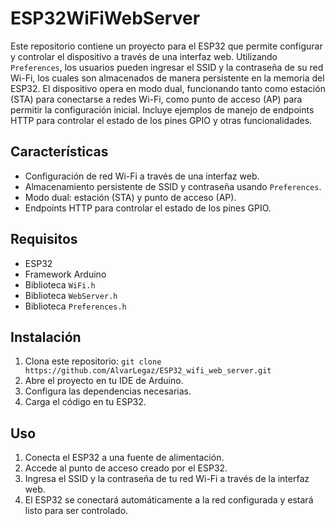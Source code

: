 # ESP32WiFiWebServer

Este repositorio contiene un proyecto para el ESP32 que permite configurar y controlar el dispositivo a través de una interfaz web. Utilizando `Preferences`, los usuarios pueden ingresar el SSID y la contraseña de su red Wi-Fi, los cuales son almacenados de manera persistente en la memoria del ESP32. El dispositivo opera en modo dual, funcionando tanto como estación (STA) para conectarse a redes Wi-Fi, como punto de acceso (AP) para permitir la configuración inicial. Incluye ejemplos de manejo de endpoints HTTP para controlar el estado de los pines GPIO y otras funcionalidades.

## Características

- Configuración de red Wi-Fi a través de una interfaz web.
- Almacenamiento persistente de SSID y contraseña usando `Preferences`.
- Modo dual: estación (STA) y punto de acceso (AP).
- Endpoints HTTP para controlar el estado de los pines GPIO.

## Requisitos

- ESP32
- Framework Arduino
- Biblioteca `WiFi.h`
- Biblioteca `WebServer.h`
- Biblioteca `Preferences.h`

## Instalación

1. Clona este repositorio: `git clone https://github.com/AlvarLegaz/ESP32_wifi_web_server.git`
2. Abre el proyecto en tu IDE de Arduino.
3. Configura las dependencias necesarias.
4. Carga el código en tu ESP32.

## Uso

1. Conecta el ESP32 a una fuente de alimentación.
2. Accede al punto de acceso creado por el ESP32.
3. Ingresa el SSID y la contraseña de tu red Wi-Fi a través de la interfaz web.
4. El ESP32 se conectará automáticamente a la red configurada y estará listo para ser controlado.

